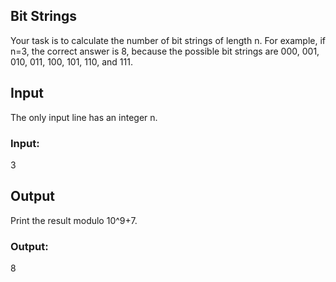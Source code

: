 ## Bit Strings
Your task is to calculate the number of bit strings of length n.
For example, if n=3, the correct answer is 8, because the possible bit strings are 000, 001, 010, 011, 100, 101, 110, and 111.

## Input
The only input line has an integer n.
### Input:
3

## Output
Print the result modulo 10^9+7.
### Output:
8
